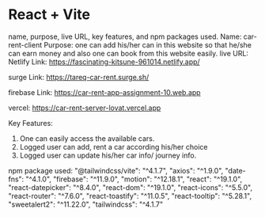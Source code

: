 # React + Vite
 name, purpose, live URL, key features, and npm packages used.
Name: car-rent-client
Purpose: one can add his/her can in this website so that he/she can earn money and also one can book from this website easily.
live URL:
Netlify Link:
https://fascinating-kitsune-961014.netlify.app/

surge Link:
https://tareq-car-rent.surge.sh/

firebase Link:
https://car-rent-app-assignment-10.web.app

vercel:
https://car-rent-server-lovat.vercel.app

Key Features:
1) One can easily access the available cars.
2) Logged user can add, rent a car according his/her choice 
3) Logged user can update his/her car info/ journey info.


npm package used:
    "@tailwindcss/vite": "^4.1.7",
    "axios": "^1.9.0",
    "date-fns": "^4.1.0",
    "firebase": "^11.9.0",
    "motion": "^12.18.1",
    "react": "^19.1.0",
    "react-datepicker": "^8.4.0",
    "react-dom": "^19.1.0",
    "react-icons": "^5.5.0",
    "react-router": "^7.6.0",
    "react-toastify": "^11.0.5",
    "react-tooltip": "^5.28.1",
    "sweetalert2": "^11.22.0",
    "tailwindcss": "^4.1.7"
